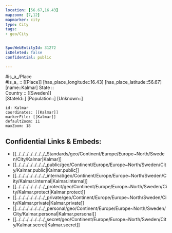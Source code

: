 ```yaml
---
location: [56.67,16.43] 
mapzoom: [7,12] 
mapmarker: city 
type: City
tags:
- geo/City


SpocWebEntityId: 31272
isDeleted: false
confidential: public

---
```

#is_a_/Place  
#is_a_ :: [[Place]] 
[has_place_longitude::16.43] 
[has_place_latitude::56.67] 
[name::Kalmar] 
State ::  
Country :: [[Sweden]]  
[StateId::] 
[Population::] 
[Unknown::] 


```leaflet
id: Kalmar
coordinates: [[Kalmar]] 
markerFile: [[Kalmar]] 
defaultZoom: 11 
maxZoom: 18
```


## Confidential Links & Embeds: 
- [[../../../../../../../_Standards/geo/Continent/Europe/Europe~North/Sweden/City/Kalmar|Kalmar]] 
- [[../../../../../../../_public/geo/Continent/Europe/Europe~North/Sweden/City/Kalmar.public|Kalmar.public]] 
- [[../../../../../../../_internal/geo/Continent/Europe/Europe~North/Sweden/City/Kalmar.internal|Kalmar.internal]] 
- [[../../../../../../../_protect/geo/Continent/Europe/Europe~North/Sweden/City/Kalmar.protect|Kalmar.protect]] 
- [[../../../../../../../_private/geo/Continent/Europe/Europe~North/Sweden/City/Kalmar.private|Kalmar.private]] 
- [[../../../../../../../_personal/geo/Continent/Europe/Europe~North/Sweden/City/Kalmar.personal|Kalmar.personal]] 
- [[../../../../../../../_secret/geo/Continent/Europe/Europe~North/Sweden/City/Kalmar.secret|Kalmar.secret]] 
